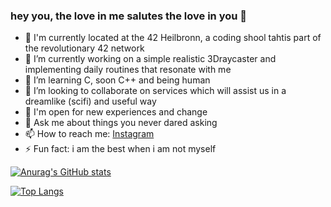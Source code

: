 ### hey you, the love in me salutes the love in you 🖤

- 🏫 I'm currently located at the 42 Heilbronn, a coding shool tahtis part of the revolutionary 42 network
- 🔭 I’m currently working on a simple realistic 3Draycaster and implementing daily routines that resonate with me
- 🌱 I’m learning C, soon C++ and being human 
- 👯 I’m looking to collaborate on services which will assist us in a dreamlike (scifi) and useful way
- 🤔 I'm open for new experiences and change
- 💬 Ask me about things you never dared asking
- 📫 How to reach me: [Instagram](www.instagram.com)
- ⚡ Fun fact: i am the best when i am not myself

[![Anurag's GitHub stats](https://github-readme-stats.vercel.app/api?username=romyradau&show_icons=true&theme=radical&show_icons=true&count_private=true)](https://github.com/anuraghazra/github-readme-stats)

[![Top Langs](https://github-readme-stats.vercel.app/api/top-langs/?username=romyradau&layout=compact)](https://github.com/anuraghazra/github-readme-stats)
